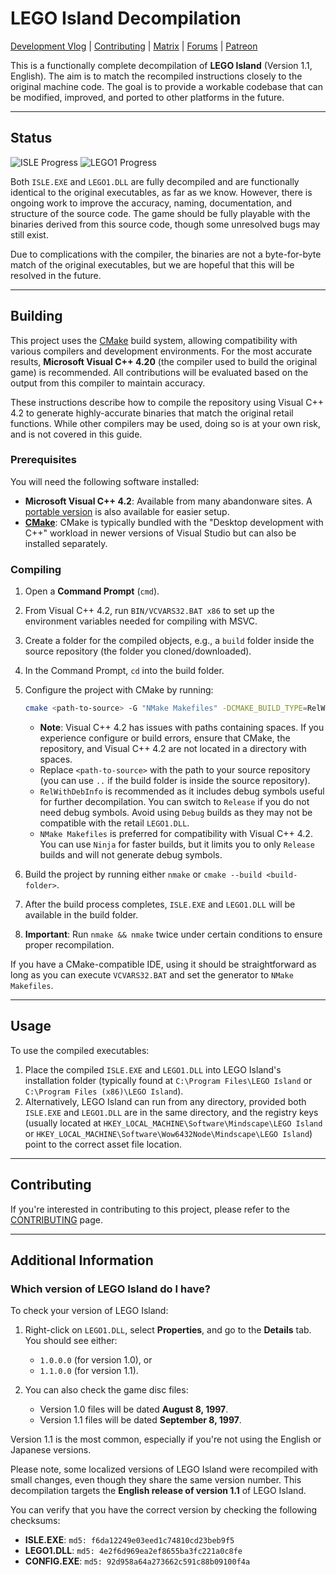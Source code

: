 # LEGO Island Decompilation

[Development Vlog](https://www.youtube.com/playlist?list=PLbpl-gZkNl2COf_bB6cfgTapD5WduAfPz) | [Contributing](/CONTRIBUTING.md) | [Matrix](https://matrix.to/#/#isledecomp:matrix.org) | [Forums](https://forum.mattkc.com/viewforum.php?f=1) | [Patreon](https://www.patreon.com/mattkc)

This is a functionally complete decompilation of **LEGO Island** (Version 1.1, English). The aim is to match the recompiled instructions closely to the original machine code. The goal is to provide a workable codebase that can be modified, improved, and ported to other platforms in the future.

---

## Status

![ISLE Progress](https://legoisland.org/progress/ISLEPROGRESS.SVG)
![LEGO1 Progress](https://legoisland.org/progress/LEGO1PROGRESS.SVG)

Both `ISLE.EXE` and `LEGO1.DLL` are fully decompiled and are functionally identical to the original executables, as far as we know. However, there is ongoing work to improve the accuracy, naming, documentation, and structure of the source code. The game should be fully playable with the binaries derived from this source code, though some unresolved bugs may still exist.

Due to complications with the compiler, the binaries are not a byte-for-byte match of the original executables, but we are hopeful that this will be resolved in the future.

---

## Building

This project uses the [CMake](https://cmake.org/) build system, allowing compatibility with various compilers and development environments. For the most accurate results, **Microsoft Visual C++ 4.20** (the compiler used to build the original game) is recommended. All contributions will be evaluated based on the output from this compiler to maintain accuracy.

These instructions describe how to compile the repository using Visual C++ 4.2 to generate highly-accurate binaries that match the original retail functions. While other compilers may be used, doing so is at your own risk, and is not covered in this guide.

### Prerequisites

You will need the following software installed:

- **Microsoft Visual C++ 4.2**: Available from many abandonware sites. A [portable version](https://github.com/itsmattkc/msvc420) is also available for easier setup.
- **[CMake](https://cmake.org/)**: CMake is typically bundled with the "Desktop development with C++" workload in newer versions of Visual Studio but can also be installed separately.

### Compiling

1. Open a **Command Prompt** (`cmd`).
2. From Visual C++ 4.2, run `BIN/VCVARS32.BAT x86` to set up the environment variables needed for compiling with MSVC.
3. Create a folder for the compiled objects, e.g., a `build` folder inside the source repository (the folder you cloned/downloaded).
4. In the Command Prompt, `cd` into the build folder.
5. Configure the project with CMake by running:

   ```bash
   cmake <path-to-source> -G "NMake Makefiles" -DCMAKE_BUILD_TYPE=RelWithDebInfo
   ```

   - **Note**: Visual C++ 4.2 has issues with paths containing spaces. If you experience configure or build errors, ensure that CMake, the repository, and Visual C++ 4.2 are not located in a directory with spaces.
   - Replace `<path-to-source>` with the path to your source repository (you can use `..` if the build folder is inside the source repository).
   - `RelWithDebInfo` is recommended as it includes debug symbols useful for further decompilation. You can switch to `Release` if you do not need debug symbols. Avoid using `Debug` builds as they may not be compatible with the retail `LEGO1.DLL`.
   - `NMake Makefiles` is preferred for compatibility with Visual C++ 4.2. You can use `Ninja` for faster builds, but it limits you to only `Release` builds and will not generate debug symbols.

6. Build the project by running either `nmake` or `cmake --build <build-folder>`.
7. After the build process completes, `ISLE.EXE` and `LEGO1.DLL` will be available in the build folder.
8. **Important**: Run `nmake && nmake` twice under certain conditions to ensure proper recompilation.

If you have a CMake-compatible IDE, using it should be straightforward as long as you can execute `VCVARS32.BAT` and set the generator to `NMake Makefiles`.

---

## Usage

To use the compiled executables:

1. Place the compiled `ISLE.EXE` and `LEGO1.DLL` into LEGO Island's installation folder (typically found at `C:\Program Files\LEGO Island` or `C:\Program Files (x86)\LEGO Island`).
2. Alternatively, LEGO Island can run from any directory, provided both `ISLE.EXE` and `LEGO1.DLL` are in the same directory, and the registry keys (usually located at `HKEY_LOCAL_MACHINE\Software\Mindscape\LEGO Island` or `HKEY_LOCAL_MACHINE\Software\Wow6432Node\Mindscape\LEGO Island`) point to the correct asset file location.

---

## Contributing

If you're interested in contributing to this project, please refer to the [CONTRIBUTING](/CONTRIBUTING.md) page.

---

## Additional Information

### Which version of LEGO Island do I have?

To check your version of LEGO Island:

1. Right-click on `LEGO1.DLL`, select **Properties**, and go to the **Details** tab. You should see either:
   - `1.0.0.0` (for version 1.0), or
   - `1.1.0.0` (for version 1.1).
   
2. You can also check the game disc files:
   - Version 1.0 files will be dated **August 8, 1997**.
   - Version 1.1 files will be dated **September 8, 1997**.

Version 1.1 is the most common, especially if you're not using the English or Japanese versions.

Please note, some localized versions of LEGO Island were recompiled with small changes, even though they share the same version number. This decompilation targets the **English release of version 1.1** of LEGO Island. 

You can verify that you have the correct version by checking the following checksums:

- **ISLE.EXE**: `md5: f6da12249e03eed1c74810cd23beb9f5`
- **LEGO1.DLL**: `md5: 4e2f6d969ea2ef8655ba3fc221a0c8fe`
- **CONFIG.EXE**: `md5: 92d958a64a273662c591c88b09100f4a`
